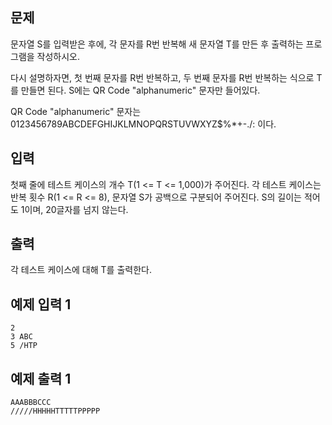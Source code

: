 ## 문제
문자열 S를 입력받은 후에, 각 문자를 R번 반복해 새 문자열 T를 만든 후 출력하는 프로그램을 작성하시오.

다시 설명하자면, 첫 번째 문자를 R번 반복하고, 두 번째 문자를 R번 반복하는 식으로 T를 만들면 된다. S에는 QR Code "alphanumeric" 문자만 들어있다.

QR Code "alphanumeric" 문자는 0123456789ABCDEFGHIJKLMNOPQRSTUVWXYZ$%*+-./: 이다.

## 입력
첫째 줄에 테스트 케이스의 개수 T(1 <= T <= 1,000)가 주어진다. 각 테스트 케이스는  반복 횟수 R(1 <= R <= 8), 문자열 S가 공백으로 구분되어 주어진다. S의 길이는 적어도 1이며, 20글자를 넘지 않는다. 

## 출력
각 테스트 케이스에 대해 T를 출력한다.

## 예제 입력 1
```
2
3 ABC
5 /HTP
``` 


## 예제 출력 1
```
AAABBBCCC
/////HHHHHTTTTTPPPPP
``` 
